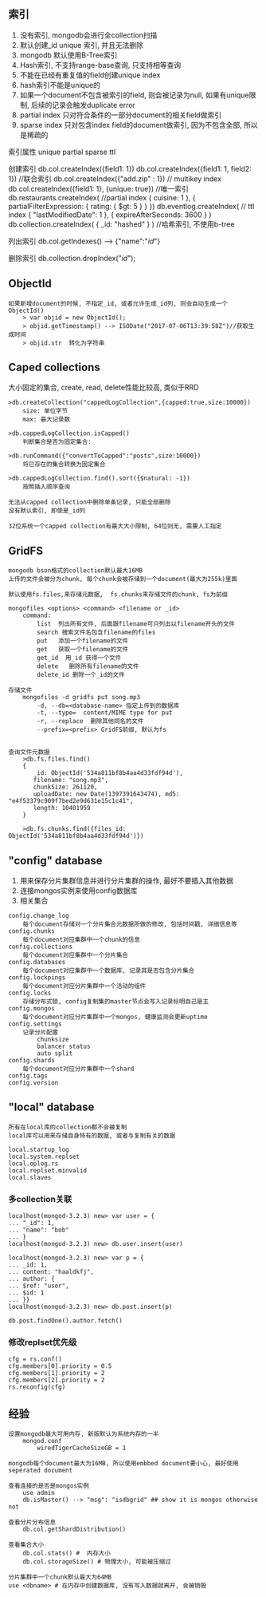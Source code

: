 ## 索引
1. 没有索引, mongodb会进行全collection扫描
2. 默认创建_id unique 索引, 并且无法删除
3. mongodb 默认使用B-Tree索引
4. Hash索引, 不支持range-base查询, 只支持相等查询
5. 不能在已经有重复值的field创建unique index
6. hash索引不能是unique的
7. 如果一个document不包含被索引的field, 则会被记录为null, 如果有unique限制, 后续的记录会触发duplicate error
8. partial index 只对符合条件的一部分document的相关field做索引
9. sparse index 只对包含index field的document做索引, 因为不包含全部, 所以是稀疏的


索引属性
    unique
    partial
    sparse
    ttl

创建索引
    db.col.createIndex({field1: 1})
    db.col.createIndex({field1: 1, field2: 1}) //联合索引
    db.col.createIndex({"add.zip" : 1}) // multikey index
    db.col.createIndex({field1: 1}, {unique: true}) //唯一索引
    db.restaurants.createIndex( //partial index
       { cuisine: 1 },
       { partialFilterExpression: { rating: { $gt: 5 } } })
    db.eventlog.createIndex(  // ttl index
        { "lastModifiedDate": 1 }, 
        { expireAfterSeconds: 3600 } )
    db.collection.createIndex( { _id: "hashed" } ) //哈希索引, 不使用b-tree

列出索引
    db.col.getIndexes() --> {"name":"_id_"}

删除索引
    db.collection.dropIndex("_id_");
    

## ObjectId
```
如果新增document的时候, 不指定_id, 或者允许生成_id列, 则会自动生成一个ObjectId()
    > var objid = new ObjectId();
    > objid.getTimestamp() --> ISODate("2017-07-06T13:39:58Z")//获取生成时间
    > objid.str  转化为字符串
```

## Caped collections
大小固定的集合, create, read, delete性能比较高, 类似于RRD

```
>db.createCollection("cappedLogCollection",{capped:true,size:10000})
    size: 单位字节
    max: 最大记录数

>db.cappedLogCollection.isCapped()
    判断集合是否为固定集合:
 
>db.runCommand({"convertToCapped":"posts",size:10000})
    将已存在的集合转换为固定集合

>db.cappedLogCollection.find().sort({$natural: -1})
    按照插入顺序查询

无法从capped collection中删除单条记录, 只能全部删除
没有默认索引, 即使是_id列

32位系统一个capped collection有最大大小限制, 64位则无, 需要人工指定
```

## GridFS 
```
mongodb bson格式的collection默认最大16MB
上传的文件会被分为chunk, 每个chunk会被存储到一个document(最大为255k)里面 

默认使用fs.files,来存储元数据,  fs.chunks来存储文件的chunk, fs为前缀

mongofiles <options> <command> <filename or _id>
    command:
        list  列出所有文件, 后面跟filename可只列出以filename开头的文件
        search 搜索文件名包含filename的files
        put   添加一个filename的文件
        get   获取一个filename的文件
        get_id  用_id 获得一个文件
        delete   删除所有filename的文件
        delete_id 删除一个_id的文件

存储文件
    mongofiles -d gridfs put song.mp3
        -d, --db=<database-name> 指定上传到的数据库
        -t, --type=  content/MIME type for put
        -r, --replace  删除其他同名的文件
        --prefix=<prefix> GridFS前缀, 默认为fs


查询文件元数据
    >db.fs.files.find()
    {
       _id: ObjectId('534a811bf8b4aa4d33fdf94d'),
       filename: "song.mp3",
       chunkSize: 261120,
       uploadDate: new Date(1397391643474), md5: "e4f53379c909f7bed2e9d631e15c1c41",
       length: 10401959
    }

    >db.fs.chunks.find({files_id: ObjectId('534a811bf8b4aa4d33fdf94d')})

```

## "config" database

1. 用来保存分片集群信息并进行分片集群的操作, 最好不要插入其他数据
2. 连接mongos实例来使用config数据库
3. 相关集合
```
config.change_log
    每个document存储对一个分片集合元数据所做的修改, 包括时间戳, 详细信息等
config.chunks
    每个document对应集群中一个chunk的信息
config.collections
    每个document对应集群中一个分片集合
config.databases
    每个document对应集群中一个数据库, 记录其是否包含分片集合
config.lockpings
    每个document对应分片集群中一个活动的组件
config.locks
    存储分布式锁, config复制集的master节点会写入记录标明自己是主 
config.mongos
    每个document对应分片集群中一个mongos, 健康监测会更新uptime
config.settings
    记录分片配置
        chunksize
        balancer status
        auto split
config.shards
    每个document对应分片集群中一个shard
config.tags
config.version
```


## "local" database
```
所有在local库的collection都不会被复制
local库可以用来存储自身特有的数据, 或者与复制有关的数据

local.startup_log
local.system.replset
local.oplog.rs
local.replset.minvalid
local.slaves
```

### 多collection关联
```
localhost(mongod-3.2.3) new> var user = {
... "_id": 1,
... "name": "bob"
... }
localhost(mongod-3.2.3) new> db.user.insert(user)

localhost(mongod-3.2.3) new> var p = {
... _id: 1,
... content: "haaldkfj",
... author: {
... $ref: "user",
... $id: 1
... }}
localhost(mongod-3.2.3) new> db.post.insert(p)

db.post.findOne().author.fetch()

```

### 修改replset优先级
```
cfg = rs.conf()
cfg.members[0].priority = 0.5
cfg.members[1].priority = 2
cfg.members[2].priority = 2
rs.reconfig(cfg)
```

## 经验
```
设置mongodb最大可用内存, 新版默认为系统内存的一半
    mongod.conf
        wiredTigerCacheSizeGB = 1
    
mongodb每个document最大为16MB, 所以使用embbed document要小心, 最好使用seperated document

查看连接的是否是mongos实例
    use admin
    db.isMaster() --> "msg": "isdbgrid" ## show it is mongos otherwise not

查看分片分布信息
    db.col.getShardDistribution()

查看集合大小
    db.col.stats() #  内存大小
    db.col.storageSize() # 物理大小, 可能被压缩过

分片集群中一个chunk默认最大为64MB
use <dbname> # 在内存中创建数据库, 没有写入数据就离开, 会被销毁

```

